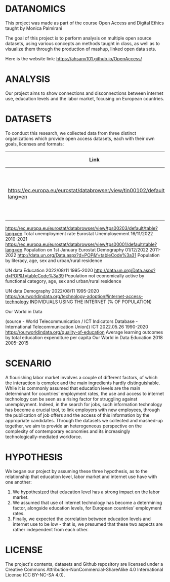 # DATANOMICS 

This project was made as part of the course Open Access and Digital Ethics taught by Monica Palmirani

The goal of this project is to perform analysis on multiple open source datasets, using various concepts an methods taught in class, as well as to visualize them through the production of mashup, linked open data sets.

Here is the website link: https://ahsanv101.github.io/OpenAccess/

# ANALYSIS

Our project aims to show connections and disconnections between internet use, education levels and the labor market, focusing on European countries.

# DATASETS

To conduct this research, we collected data from three distinct organizations which provide open access datasets, each with their own goals, licenses and formats:

Link|Title|Origin|Subject|Last Updated|Time Range
---|---|---|---|---|---
https://ec.europa.eu/eurostat/databrowser/view/tin00102/default/table?lang=en|Individuals using the internet for looking for a job or sending a job application|Eurostat|ICT|01/08/2022|2005-2021
https://ec.europa.eu/eurostat/databrowser/view/tps00203/default/table?lang=en
Total unemployment rate
Eurostat
Unemployement
16/11/2022
2010-2021
https://ec.europa.eu/eurostat/databrowser/view/tps00001/default/table?lang=en
Population on 1st January
Eurostat
Demography
01/12/2022
2011-2022
http://data.un.org/Data.aspx?d=POP&f=tableCode%3a31
Population by literacy, age, sex and urban/rural residence


UN data
Education
2022/08/11
1995-2020
http://data.un.org/Data.aspx?d=POP&f=tableCode%3a39
Population not economically active by functional category, age, sex and urban/rural residence


UN data
Demography
2022/08/11
1995-2020
https://ourworldindata.org/technology-adoption#internet-access-technology
INDIVIDUALS USING THE INTERNET (% OF POPULATION)




Our World in Data

(source - World Telecommunication / ICT Indicators Database - International Telecommunication Union))
ICT 
2022.05.26
1990-2020
https://ourworldindata.org/quality-of-education
Average learning outcomes by total education expenditure per capita
Our World in Data
Education
2018
2005–2015



# SCENARIO

A flourishing labor market involves a couple of different factors, of which the interaction is complex and the main ingredients hardly distinguishable. While it is commonly assumed that education levels are the main determinant for countries’ employment rates, the use and access to internet technology can be seen as a rising factor for struggling against unemployment. Indeed, in the search for jobs, such information technology has become a crucial tool, to link employers with new employees, through the publication of job offers and the access of this information by the appropriate candidates. Through the datasets we collected and mashed-up together, we aim to provide an heterogeneous perspective on the complexity of contemporary economies and its increasingly technologically-mediated workforce.

# HYPOTHESIS

We began our project by assuming these three hypothesis, as to the relationship that education level, labor market and internet use have with one another:

1. We hypothesized that education level has a strong impact on the labor market.
2. We assumed that use of internet technology has become a determining factor, alongside education levels, for European countries’ employment rates.
3. Finally, we expected the correlation between education levels and internet use to be low - that is, we presumed that these two aspects are rather independent from each other.

# LICENSE

The project's contents, datasets and Github repository are licensed under a Creative Commons Attribution-NonCommercial-ShareAlike 4.0 International License (CC BY-NC-SA 4.0).
